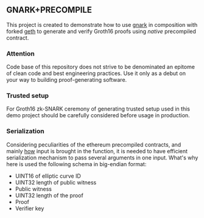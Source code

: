## GNARK+PRECOMPILE

This project is created to demonstrate how to use [gnark](github.com/Consensys/gnark) 
in composition with forked [geth](https://gitlab.com/distributed_lab/ethereum-experiments/go-geth-precompiled-contracts)
to generate and verify Groth16 proofs using _native_ precompiled contract. 

### Attention

Code base of this repository does not strive to be denominated an epitome of clean code and best engineering practices.
Use it only as a debut on your way to building proof-generating software.

### Trusted setup

For Groth16 zk-SNARK ceremony of generating trusted setup used in this demo project 
should be carefully considered before usage in production.

### Serialization

Considering peculiarities of the ethereum precompiled contracts, and mainly 
[how](https://gitlab.com/distributed_lab/ethereum-experiments/go-geth-precompiled-contracts/-/blob/development/core/vm/contracts.go#L45) 
input is brought in the function, it is needed to have efficient serialization mechanism to pass several arguments in one input. 
What's why here is used the following schema in big-endian format:
* UINT16 of elliptic curve ID 
* UINT32 length of public witness
* Public witness
* UINT32 length of the proof
* Proof 
* Verifier key